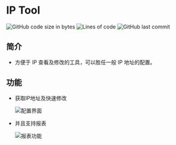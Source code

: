 # IP Tool

![GitHub code size in bytes](https://img.shields.io/github/languages/code-size/kekemao00/ip-tool)
![Lines of code](https://img.shields.io/tokei/lines/github.com/kekemao00/ip-tool)
![GitHub last commit](https://img.shields.io/github/last-commit/kekemao00/ip-tool)



## 简介

  - 方便于 IP 查看及修改的工具，可以胜任一般 IP 地址的配置。
  
## 功能

  - 获取IP地址及快速修改

    ![配置界面][配置界面]
    
  - 并且支持报表
    
    ![报表功能][报表功能]

[配置界面]:http://kekemao.oss-cn-beijing.aliyuncs.com/Image/IP_Info1.png "主要配置界面"
[报表功能]:http://kekemao.oss-cn-beijing.aliyuncs.com/Image/IP_info.png "报表功能"
